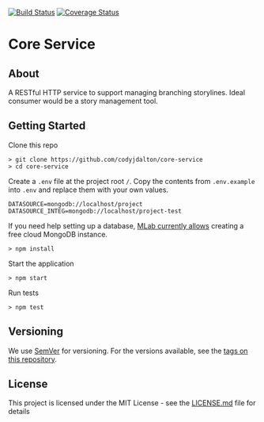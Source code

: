 [![Build Status](https://travis-ci.org/codyjdalton/core-service.svg?branch=master)](https://travis-ci.org/codyjdalton/core-service) [![Coverage Status](https://coveralls.io/repos/github/codyjdalton/core-service/badge.svg?branch=master)](https://coveralls.io/github/codyjdalton/core-service?branch=master)

# Core Service

## About

A RESTful HTTP service to support managing branching storylines. Ideal consumer would be a story management tool.

## Getting Started

Clone this repo
```
> git clone https://github.com/codyjdalton/core-service
> cd core-service
```
Create a `.env` file at the project root `/`. Copy the contents from `.env.example` into `.env` and replace them with your own values.

```
DATASOURCE=mongodb://localhost/project
DATASOURCE_INTEG=mongodb://localhost/project-test
```

If you need help setting up a database, [MLab currently allows](https://mlab.com/) creating a free cloud MongoDB instance.

```
> npm install
```
Start the application
```
> npm start
```
Run tests
```
> npm test
```

## Versioning

We use [SemVer](http://semver.org/) for versioning. For the versions available, see the [tags on this repository](https://github.com/codyjdalton/super-injector/tags). 

## License

This project is licensed under the MIT License - see the [LICENSE.md](LICENSE.md) file for details
